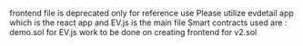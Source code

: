 frontend file is deprecated only for reference use
Please utilize evdetail app which is the react app and EV.js is the main file
Smart contracts used are :
demo.sol for EV.js
work to be done on creating frontend for v2.sol
